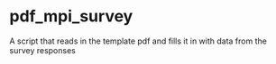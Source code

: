 # pdf_mpi_survey
A script that reads in the template pdf and fills it in with data from the survey responses
